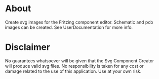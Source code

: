 # About #
Create svg images for the Fritzing component editor. Schematic and pcb images can be created. See UserDocumentation for more info.

# Disclaimer #
No guarantees whatsoever will be given that the Svg Component Creator will produce valid svg files. No responsibility is taken for any cost or damage related to the use of this application. Use at your own risk.